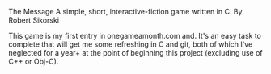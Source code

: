 The Message
A simple, short, interactive-fiction game written in C.
By Robert Sikorski

This game is my first entry in onegameamonth.com and. It's an easy task to
complete that will get me some refreshing in C and git, both of which I've
neglected for a year+ at the point of beginning this project (excluding use 
of C++ or Obj-C).
